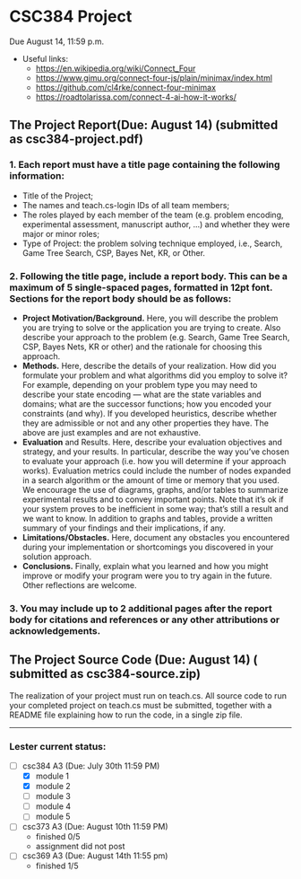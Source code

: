 # CSC384 Project
Due August 14, 11:59 p.m.
+ Useful links:
  - https://en.wikipedia.org/wiki/Connect_Four
  - https://www.gimu.org/connect-four-js/plain/minimax/index.html
  - https://github.com/cl4rke/connect-four-minimax
  - https://roadtolarissa.com/connect-4-ai-how-it-works/

## The Project Report(Due: August 14) (submitted as csc384-project.pdf)
### 1. Each report must have a title page containing the following information:
  - Title of the Project;
  - The names and teach.cs-login IDs of all team members;
  - The roles played by each member of the team (e.g. problem encoding, experimental assessment,
manuscript author, ...) and whether they were major or minor roles;
  - Type of Project: the problem solving technique employed, i.e., Search, Game Tree Search, CSP,
Bayes Net, KR, or Other.
### 2. Following the title page, include a report body. This can be a maximum of 5 single-spaced pages, formatted in 12pt font. Sections for the report body should be as follows:
- **Project Motivation/Background.** Here, you will describe the problem you are trying to solve
or the application you are trying to create. Also describe your approach to the problem (e.g.
Search, Game Tree Search, CSP, Bayes Nets, KR or other) and the rationale for choosing this
approach.
- **Methods.** Here, describe the details of your realization. How did you formulate your problem
and what algorithms did you employ to solve it? For example, depending on your problem type
you may need to describe your state encoding — what are the state variables and domains; what
are the successor functions; how you encoded your constraints (and why). If you developed
heuristics, describe whether they are admissible or not and any other properties they have. The
above are just examples and are not exhaustive.
- **Evaluation** and Results. Here, describe your evaluation objectives and strategy, and your
results. In particular, describe the way you’ve chosen to evaluate your approach (i.e. how you
will determine if your approach works). Evaluation metrics could include the number of nodes
expanded in a search algorithm or the amount of time or memory that you used. We encourage
the use of diagrams, graphs, and/or tables to summarize experimental results and to convey
important points. Note that it’s ok if your system proves to be inefficient in some way; that’s
still a result and we want to know. In addition to graphs and tables, provide a written summary
of your findings and their implications, if any.
- **Limitations/Obstacles.** Here, document any obstacles you encountered during your implementation
or shortcomings you discovered in your solution approach.
- **Conclusions.** Finally, explain what you learned and how you might improve or modify your
program were you to try again in the future. Other reflections are welcome.
### 3. You may include up to 2 additional pages after the report body for citations and references or any other attributions or acknowledgements.
## The Project Source Code (Due: August 14) ( submitted as csc384-source.zip)
The realization of your project must run on teach.cs. All source code to run your completed project on
teach.cs must be submitted, together with a README file explaining how to run the code, in a single zip file.

-----
### Lester current status:
  - [ ] csc384 A3 (Due: July 30th 11:59 PM) 
    - [x] module 1
    - [x] module 2
    - [ ] module 3
    - [ ] module 4
    - [ ] module 5
  - [ ] csc373 A3 (Due: August 10th 11:59 PM)
    - finished 0/5 
    - assignment did not post
  - [ ] csc369 A3 (Due: August 14th 11:55 pm) 
    - finished 1/5 
